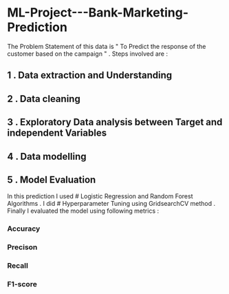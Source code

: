 # ML-Project---Bank-Marketing-Prediction
The Problem Statement of this data is " To Predict the response of the customer based on the campaign " . Steps involved are :

## 1 . Data extraction and Understanding
## 2 . Data cleaning
## 3 . Exploratory Data analysis between Target and independent Variables
## 4 . Data modelling
## 5 . Model Evaluation
In this prediction I used # Logistic Regression and Random Forest Algorithms . I did # Hyperparameter Tuning using GridsearchCV method . Finally I evaluated the model using following metrics :

### Accuracy
### Precison
### Recall
### F1-score
